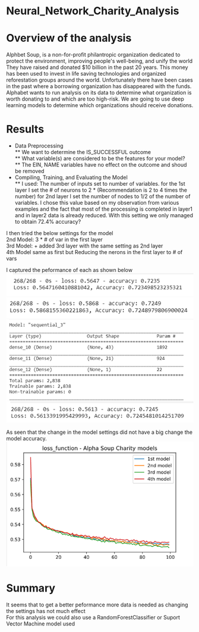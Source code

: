 # Neural_Network_Charity_Analysis
# Overview of the analysis
Alphbet Soup, is a non-for-profit philantropic organization dedicated to protect the environment, improving people's well-being, and unify the world  <br>
They have raised and donated $10 billion in the past 20 years. This money has been used to invest in life saving technologies and organized reforestation groups around the world. Unfortunately there have been cases in the past where a borrowing organization has disappeared with the funds. Alphabet wants to run analysis on its data to determine what organization is worth donating to and which are too high-risk. We are going to use deep learning models to determine which organizations should receive donations.

# Results
* Data Preprocessing<br>
** We want to determine the IS_SUCCESSFUL outcome<br>
** What variable(s) are considered to be the features for your model?<br>
** The EIN, NAME variables have no effect on the outcome and shoud be removed<br>
* Compiling, Training, and Evaluating the Model<br>
** I used:
The number of inputs set to number of variables. 
for the 1st layer I set the # of neurons to 2 * <number of varirables> (Recommendation is 2 to 4 times the number)
for 2nd layer I set the number of nodes to 1/2 of the number of variables. I chose this value based on my observation from various examples and the fact that most of the processing is completed in layer1 and in layer2 data is already reduced.
With this setting we only managed to obtain 72.4% accuracy?<br>


I then tried the below settings for the model<br>
2nd Model: 3 * # of var in the first layer<br>
3rd Model: + added 3rd layer with the same setting as 2nd layer<br> 
4th Model same as first but Reducing the nerons in the first layer to # of vars<br>

I captured the peformance of each as shown below
![first model](1stModelAccuracy.png)<br>
![second model](2ndModelAccuracy.png)<br>
![third model](3rdModelAccuracy.png)<br>
![4th model](4thModelAccuracy.png)<br>

As seen that the change in the model settings did not have a big change the model accuracy.<br>
![](PerformanceChart.png)

# Summary
It seems that to get a better peformance more data is needed as changing the settings has not much effect<br>
For this analysis we could also use a RandomForestClassifier or Suport Vector Machine model used 
